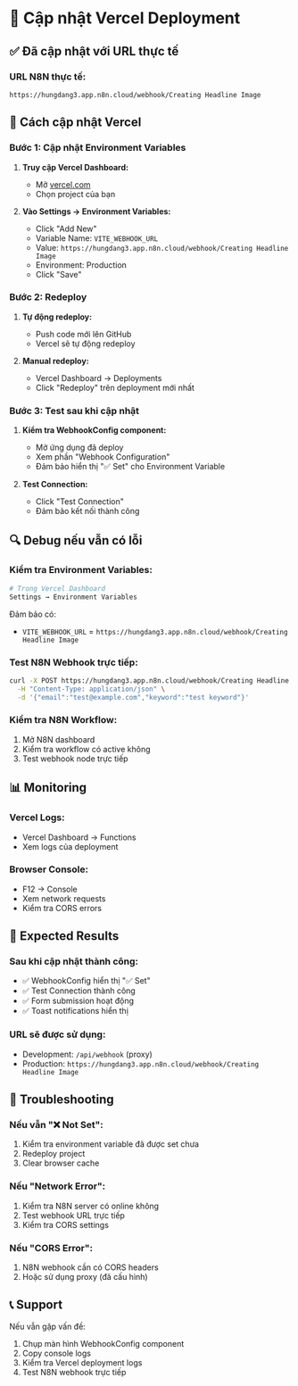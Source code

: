 # 🔧 Cập nhật Vercel Deployment

## ✅ Đã cập nhật với URL thực tế

### **URL N8N thực tế:**
```
https://hungdang3.app.n8n.cloud/webhook/Creating Headline Image
```

## 🚀 Cách cập nhật Vercel

### **Bước 1: Cập nhật Environment Variables**

1. **Truy cập Vercel Dashboard:**
   - Mở [vercel.com](https://vercel.com)
   - Chọn project của bạn

2. **Vào Settings → Environment Variables:**
   - Click "Add New"
   - Variable Name: `VITE_WEBHOOK_URL`
   - Value: `https://hungdang3.app.n8n.cloud/webhook/Creating Headline Image`
   - Environment: Production
   - Click "Save"

### **Bước 2: Redeploy**

1. **Tự động redeploy:**
   - Push code mới lên GitHub
   - Vercel sẽ tự động redeploy

2. **Manual redeploy:**
   - Vercel Dashboard → Deployments
   - Click "Redeploy" trên deployment mới nhất

### **Bước 3: Test sau khi cập nhật**

1. **Kiểm tra WebhookConfig component:**
   - Mở ứng dụng đã deploy
   - Xem phần "Webhook Configuration"
   - Đảm bảo hiển thị "✅ Set" cho Environment Variable

2. **Test Connection:**
   - Click "Test Connection"
   - Đảm bảo kết nối thành công

## 🔍 Debug nếu vẫn có lỗi

### **Kiểm tra Environment Variables:**
```bash
# Trong Vercel Dashboard
Settings → Environment Variables
```

Đảm bảo có:
- `VITE_WEBHOOK_URL` = `https://hungdang3.app.n8n.cloud/webhook/Creating Headline Image`

### **Test N8N Webhook trực tiếp:**
```bash
curl -X POST https://hungdang3.app.n8n.cloud/webhook/Creating Headline Image \
  -H "Content-Type: application/json" \
  -d '{"email":"test@example.com","keyword":"test keyword"}'
```

### **Kiểm tra N8N Workflow:**
1. Mở N8N dashboard
2. Kiểm tra workflow có active không
3. Test webhook node trực tiếp

## 📊 Monitoring

### **Vercel Logs:**
- Vercel Dashboard → Functions
- Xem logs của deployment

### **Browser Console:**
- F12 → Console
- Xem network requests
- Kiểm tra CORS errors

## 🎯 Expected Results

### **Sau khi cập nhật thành công:**
- ✅ WebhookConfig hiển thị "✅ Set"
- ✅ Test Connection thành công
- ✅ Form submission hoạt động
- ✅ Toast notifications hiển thị

### **URL sẽ được sử dụng:**
- Development: `/api/webhook` (proxy)
- Production: `https://hungdang3.app.n8n.cloud/webhook/Creating Headline Image`

## 🚨 Troubleshooting

### **Nếu vẫn "❌ Not Set":**
1. Kiểm tra environment variable đã được set chưa
2. Redeploy project
3. Clear browser cache

### **Nếu "Network Error":**
1. Kiểm tra N8N server có online không
2. Test webhook URL trực tiếp
3. Kiểm tra CORS settings

### **Nếu "CORS Error":**
1. N8N webhook cần có CORS headers
2. Hoặc sử dụng proxy (đã cấu hình)

## 📞 Support

Nếu vẫn gặp vấn đề:
1. Chụp màn hình WebhookConfig component
2. Copy console logs
3. Kiểm tra Vercel deployment logs
4. Test N8N webhook trực tiếp 